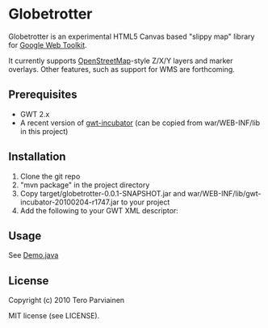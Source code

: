 # Globetrotter

Globetrotter is an experimental HTML5 Canvas based "slippy map" library for [Google Web Toolkit](http://code.google.com/webtoolkit/).

It currently supports [OpenStreetMap](http://http://www.openstreetmap.org/)-style Z/X/Y layers and marker overlays. Other features, such as
support for WMS are forthcoming.

## Prerequisites

- GWT 2.x
- A recent version of [gwt-incubator](http://http://code.google.com/p/google-web-toolkit-incubator/) (can be copied from war/WEB-INF/lib in this project)

## Installation

1. Clone the git repo
1. "mvn package" in the project directory
1. Copy target/globetrotter-0.0.1-SNAPSHOT.jar and war/WEB-INF/lib/gwt-incubator-20100204-r1747.jar to your project
1. Add the following to your GWT XML descriptor:
> <inherits name='teropa.globetrotter.GlobeTrotter'/>

## Usage

See [Demo.java](http://github.com/teropa/globetrotter/blob/master/src/main/java/teropa/globetrotter/client/Demo.java)

## License

Copyright (c) 2010 Tero Parviainen

MIT license (see LICENSE).
